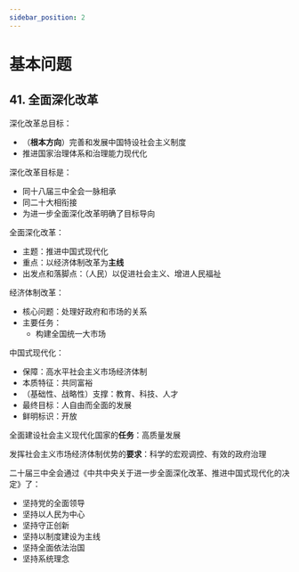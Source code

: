 ```yaml
---
sidebar_position: 2
---
```


# 基本问题

## 41. 全面深化改革

深化改革总目标：

+ （**根本方向**）完善和发展中国特设社会主义制度
+ 推进国家治理体系和治理能力现代化

深化改革目标是：

+ 同十八届三中全会一脉相承
+ 同二十大相衔接
+ 为进一步全面深化改革明确了目标导向

全面深化改革：

+ 主题：推进中国式现代化
+ 重点：以经济体制改革为**主线**
+ 出发点和落脚点：（人民）以促进社会主义、增进人民福祉

经济体制改革：

+ 核心问题：处理好政府和市场的关系 
+ 主要任务：
  + 构建全国统一大市场

中国式现代化：

+ 保障：高水平社会主义市场经济体制
+ 本质特征：共同富裕
+ （基础性、战略性）支撑：教育、科技、人才
+ 最终目标：人自由而全面的发展
+ 鲜明标识：开放

全面建设社会主义现代化国家的**任务**：高质量发展

发挥社会主义市场经济体制优势的**要求**：科学的宏观调控、有效的政府治理

二十届三中全会通过《中共中央关于进一步全面深化改革、推进中国式现代化的决定》了：

+ 坚持党的全面领导
+ 坚持以人民为中心
+ 坚持守正创新
+ 坚持以制度建设为主线
+ 坚持全面依法治国
+ 坚持系统理念